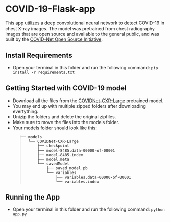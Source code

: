 # COVID-19-Flask-app
This app utilizes a deep convolutional neural network to detect COVID-19 in chest X-ray images. The model was pretrained from chest radiography images that are open source and available to the general public, and was built by the [COVID-Net Open Source Initiative](https://github.com/lindawangg/COVID-Net). 

## Install Requirements
- Open your terminal in this folder and run the following command:
`pip install -r requirements.txt`

## Getting Started with COVID-19 model
- Download all the files from the [COVIDNet-CXR-Large](https://drive.google.com/drive/folders/1eNidqMyz3isLjGYN1evzQu--A-JVkzbk) pretrained model.
- You may end up with multiple zipped folders after downloading evertything.
- Unizip the folders and delete the original zipfiles.
- Make sure to move the files into the models folder.
- Your models folder should look like this:
```
      ├── models
      │   └── COVIDNet-CXR-Large
      │       ├── checkpoint
      │       ├── model-8485.data-00000-of-00001
      │       ├── model-8485.index
      │       ├── model.meta
      │       └── savedModel
      │           ├── saved_model.pb
      │           └── variables
      │               ├── variables.data-00000-of-00001
      │               └── variables.index
```

## Running the App
- Open your terminal in this folder and run the following command:
`python app.py`
